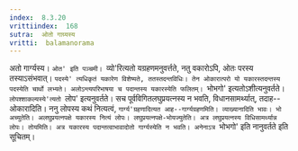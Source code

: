 ```yaml
---
index:  8.3.20
vrittiindex:  168
sutra:  ओतो गाग्र्यस्य
vritti:  balamanorama 
---
```


अतो गार्ग्यस्य। `ओत' इति पञ्चमी। `व्यो'रित्यतो यग्रहणमनुवर्त्तते, नतु वकारोऽपि, ओतः परस्य तस्याऽसंभवात्। `पदस्ये' त्यधिकृतं यकारेण विशेष्यते, ततस्तदन्तविधिः। तेन ओकारात्परो यो यकारस्तदन्तस्य पदस्येति चार्थो लभ्यते। अलोऽन्त्यपरिभाषया च पदान्तस्य यकारस्येति फलितम्। `भोभगो' इत्यतोऽशीत्यनुवर्तते। `लोपश्शाकल्यस्ये'त्यतो `लोप' इत्यनुवर्तते। सच पूर्वविगितलघुप्रयत्नस्य न भवति, विधानसामर्थ्यात्, तदाह--ओकारादिति। ननु लोपस्य कथं नित्यत्वं, `गार्ग्य'ग्रहणादित्यत आह--गार्ग्यग्रहणमिति। व्याख्यानादिति भावः। भो अच्युतेति। अलघुप्रयत्नपक्षे यकारस्य नित्यं लोपः। लघुप्रयत्नपक्षे-भोयज्युतेति। अत्र लघुप्रयत्नस्य विधिसामर्थ्यान्न लोपः। तोयमिति। अत्र यकारस्य पदान्तत्वाभावादोतो गार्ग्यस्येति न भवति। अनेनाऽत्र `भोभगो' इति नानुवर्तते इति सूचितम्। 

